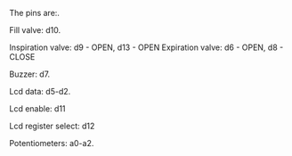 The pins are:.

Fill valve: d10.

Inspiration valve: d9 - OPEN, d13 - OPEN
Expiration valve: d6 - OPEN, d8 - CLOSE

Buzzer: d7.

Lcd data: d5-d2.

Lcd enable: d11

Lcd register select: d12

Potentiometers: a0-a2.